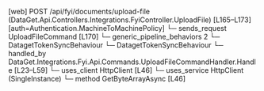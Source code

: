 [web] POST /api/fyi/documents/upload-file  (DataGet.Api.Controllers.Integrations.FyiController.UploadFile)  [L165–L173] [auth=Authentication.MachineToMachinePolicy]
  └─ sends_request UploadFileCommand [L170]
    └─ generic_pipeline_behaviors 2
      └─ DatagetTokenSyncBehaviour
      └─ DatagetTokenSyncBehaviour
    └─ handled_by DataGet.Integrations.Fyi.Api.Commands.UploadFileCommandHandler.Handle [L23–L59]
      └─ uses_client HttpClient [L46]
      └─ uses_service HttpClient (SingleInstance)
        └─ method GetByteArrayAsync [L46]


